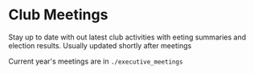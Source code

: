 # Club Meetings
Stay up to date with out latest club activities with eeting summaries and
election results. Usually updated shortly after meetings

Current year's meetings are in `./executive_meetings`
